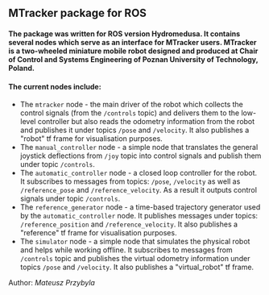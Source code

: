 ## MTracker package for ROS 

#### The package was written for ROS version Hydromedusa. It contains several nodes which serve as an interface for MTracker users. MTracker is a two-wheeled miniature mobile robot designed and produced at Chair of Control and Systems Engineering of Poznan University of Technology, Poland. 

#### The current nodes include:
* The `mtracker` node - the main driver of the robot which collects the control signals (from the `/controls` topic) and delivers them to the low-level controller but also reads the odometry information from the robot and publishes it under topics `/pose` and `/velocity`. It also publishes a "robot" tf frame for visualisation purposes.
* The `manual_controller` node - a simple node that translates the general joystick deflections from `/joy` topic into control signals and publish them under topic `/controls`.
* The `automatic_controller` node - a closed loop controller for the robot. It subscribes to messages from topics: `/pose`, `/velocity` as well as `/reference_pose` and `/reference_velocity`. As a result it outputs control signals under topic `/controls`.
* The `reference_generator` node - a time-based trajectory generator used by the `automatic_controller` node. It publishes messages under topics: `/reference_position` and `/reference_velocity`. It also publishes a "reference" tf frame for visualisation purposes.
* The `simulator` node - a simple node that simulates the physical robot and helps while working offline. It subscribes to messages from `/controls` topic and publishes the virtual odometry information under topics `/pose` and `/velocity`. It also publishes a "virtual_robot" tf frame.

Author:
*Mateusz Przybyla*